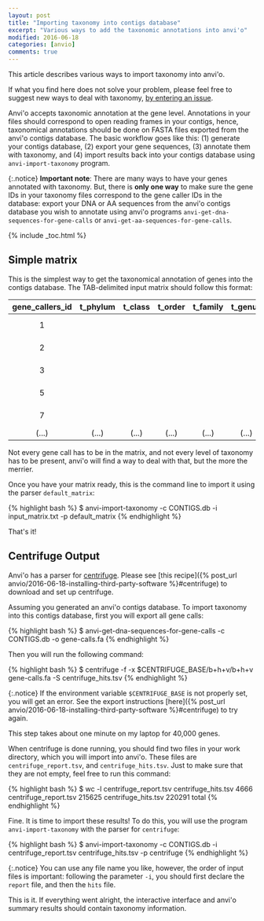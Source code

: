 ```yaml
---
layout: post
title: "Importing taxonomy into contigs database"
excerpt: "Various ways to add the taxonomic annotations into anvi'o"
modified: 2016-06-18
categories: [anvio]
comments: true
---
```


This article describes various ways to import taxonomy into anvi'o.

If what you find here does not solve your problem, please feel free to suggest new ways to deal with taxonomy, [by entering an issue](http://github.com/meren/anvio).

Anvi'o accepts taxonomic annotation at the gene level. Annotations in your files should correspond to open reading frames in your contigs, hence, taxonomical annotations should be done on FASTA files exported from the anvi'o contigs database. The basic workflow goes like this: (1) generate your contigs database, (2) export your gene sequences, (3) annotate them with taxonomy, and (4) import results back into your contigs database using `anvi-import-taxonomy` program.

{:.notice}
**Important note**: There are many ways to have your genes annotated with taxonomy. But, there is **only one way** to make sure the gene IDs in your taxonomy files correspond to the gene caller IDs in the database: export your DNA or AA sequences from the anvi'o contigs database you wish to annotate using anvi'o programs `anvi-get-dna-sequences-for-gene-calls` or `anvi-get-aa-sequences-for-gene-calls`. 

{% include _toc.html %}

## Simple matrix

This is the simplest way to get the taxonomical annotation of genes into the contigs database. The TAB-delimited input matrix should follow this format:

|gene_callers_id|t_phylum|t_class|t_order|t_family|t_genus|t_species|
|:--:|:--:|:--:|:--:|:--:|:--:|:--:|
|1||||||Bacteroides fragilis|
|2||||||Bacteroides fragilis|
|3||||||Bifidobacterium longum|
|5||||||Bifidobacterium longum|
|7||||||Bifidobacterium longum|
|(...)|(...)|(...)|(...)|(...)|(...)|(...)|

Not every gene call has to be in the matrix, and not every level of taxonomy has to be present, anvi'o will find a way to deal with that, but the more the merrier.

Once you have your matrix ready, this is the command line to import it using the parser `default_matrix`:

{% highlight bash %}
$ anvi-import-taxonomy -c CONTIGS.db -i input_matrix.txt -p default_matrix
{% endhighlight %}

That's it!

## Centrifuge Output

Anvi'o has a parser for [centrifuge](https://github.com/infphilo/centrifuge). Please see [this recipe]({% post_url anvio/2016-06-18-installing-third-party-software %}#centrifuge) to download and set up centrifuge. 

Assuming you generated an anvi'o contigs database. To import taxonomy into this contigs database, first you will export all gene calls: 

{% highlight bash %}
$ anvi-get-dna-sequences-for-gene-calls -c CONTIGS.db -o gene-calls.fa
{% endhighlight %}

Then you will run the following command:

{% highlight bash %}
$ centrifuge -f -x $CENTRIFUGE_BASE/b+h+v/b+h+v gene-calls.fa -S centrifuge_hits.tsv
{% endhighlight %}

{:.notice}
If the environment variable `$CENTRIFUGE_BASE` is not properly set, you will get an error. See the export instructions [here]({% post_url anvio/2016-06-18-installing-third-party-software %}#centrifuge) to try again.

This step takes about one minute on my laptop for 40,000 genes.

When centrifuge is done running, you should find two files in your work directory, which you will import into anvi'o. These files are `centrifuge_report.tsv`, and `centrifuge_hits.tsv`. Just to make sure that they are not empty, feel free to run this command:

{% highlight bash %}
$ wc -l centrifuge_report.tsv centrifuge_hits.tsv
    4666 centrifuge_report.tsv
  215625 centrifuge_hits.tsv
  220291 total
{% endhighlight %}

Fine. It is time to import these results! To do this, you will use the program `anvi-import-taxonomy` with the parser for `centrifuge`:


{% highlight bash %}
$ anvi-import-taxonomy -c CONTIGS.db -i centrifuge_report.tsv centrifuge_hits.tsv -p centrifuge
{% endhighlight %}

{:.notice}
You can use any file name you like, however, the order of input files is important: following the parameter `-i`, you should first declare the `report` file, and then the `hits` file.

This is it. If everything went alright, the interactive interface and anvi'o summary results should contain taxonomy information.
